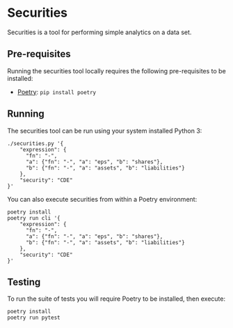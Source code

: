 # Securities

Securities is a tool for performing simple analytics on a data set.

## Pre-requisites

Running the securities tool locally requires the following pre-requisites to be installed:

- [Poetry](https://python-poetry.org): `pip install poetry` 

## Running

The securities tool can be run using your system installed Python 3:

```shell script
./securities.py '{
    "expression": {
      "fn": "-",
      "a": {"fn": "-", "a": "eps", "b": "shares"},
      "b": {"fn": "-", "a": "assets", "b": "liabilities"}
    },
    "security": "CDE"
}'
```

You can also execute securities from within a Poetry environment:

```shell script
poetry install
poetry run cli '{
    "expression": {
      "fn": "-",
      "a": {"fn": "-", "a": "eps", "b": "shares"},
      "b": {"fn": "-", "a": "assets", "b": "liabilities"}
    },
    "security": "CDE"
}'
```

## Testing

To run the suite of tests you will require Poetry to be installed, then execute:

```shell script
poetry install
poetry run pytest
```
